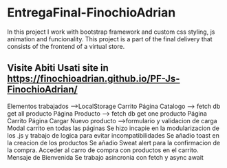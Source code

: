 # EntregaFinal-FinochioAdrian
In this project I work with bootstrap framework and custom css styling, js animation and funcionality. This project is a part of the final delivery that consists of the frontend of a virtual store.

## Visite Abiti Usati site in  https://finochioadrian.github.io/PF-Js-FinochioAdrian/

Elementos trabajados
-->LocalStorage Carrito
Página Catalogo
--> fetch db get all producto
Página Producto
--> fetch db get  one producto
Página Carrito
Página Cargar Nuevo producto
-->formulario y validacion de carga
Modal carrito en todas las páginas
Se hizo incapie en la modularizacion de los .js y trabajo de logica para evitar incompatibilidades
Se añadio toast en la creacion de los productos
Se añadio  Sweat alert para la confirmacion de la compra. Acceder al carro de compra con productos en el carrito. Mensaje de Bienvenida
Se trabajo asincronia con fetch y async await
